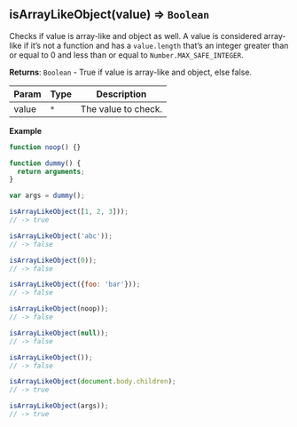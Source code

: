 <a name="isArrayLikeObject"></a>

## isArrayLikeObject(value) ⇒ <code>Boolean</code>
Checks if value is array-like and object as well.
A value is considered array-like if it’s not a function and has a `value.length` that’s an
integer greater than or equal to 0 and less than or equal to `Number.MAX_SAFE_INTEGER`.

**Returns**: <code>Boolean</code> - True if value is array-like and object, else false.  

| Param | Type | Description |
| --- | --- | --- |
| value | <code>\*</code> | The value to check. |

**Example**  
```js
function noop() {}

function dummy() {
  return arguments;
}

var args = dummy();

isArrayLikeObject([1, 2, 3]));
// -> true

isArrayLikeObject('abc'));
// -> false

isArrayLikeObject(0));
// -> false

isArrayLikeObject({foo: 'bar'}));
// -> false

isArrayLikeObject(noop));
// -> false

isArrayLikeObject(null));
// -> false

isArrayLikeObject());
// -> false

isArrayLikeObject(document.body.children);
// -> true

isArrayLikeObject(args));
// -> true
```
